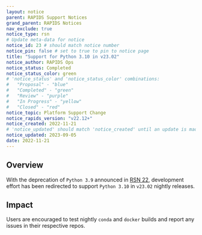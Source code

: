 ```yaml
---
layout: notice
parent: RAPIDS Support Notices
grand_parent: RAPIDS Notices
nav_exclude: true
notice_type: rsn
# Update meta-data for notice
notice_id: 23 # should match notice number
notice_pin: false # set to true to pin to notice page
title: "Support for Python 3.10 in v23.02"
notice_author: RAPIDS Ops
notice_status: Completed
notice_status_color: green
# 'notice_status' and 'notice_status_color' combinations:
#   "Proposal" - "blue"
#   "Completed" - "green"
#   "Review" - "purple"
#   "In Progress" - "yellow"
#   "Closed" - "red"
notice_topic: Platform Support Change
notice_rapids_version: "v22.12+"
notice_created: 2022-11-21
# 'notice_updated' should match 'notice_created' until an update is made
notice_updated: 2023-09-05
date: 2022-11-21
---
```


## Overview

With the deprecation of `Python 3.9` announced in [RSN 22](/notices/rsn0022), development
effort has been redirected to support `Python 3.10` in `v23.02` nightly releases.

## Impact

Users are encouraged to test nightly `conda` and `docker` builds and report any
issues in their respective repos.
